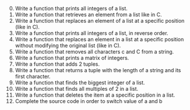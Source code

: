 0.	Write a function that prints all integers of a list.
1.	Write a function that retrieves an element from a list like in C.
2.	Write a function that replaces an element of a list at a specific position (like in C).
3.	Write a function that prints all integers of a list, in reverse order.
4.	Write a function that replaces an element in a list at a specific position without modifying the original list (like in C).
5.	Write a function that removes all characters c and C from a string.
6.	Write a function that prints a matrix of integers.
7.	Write a function that adds 2 tuples.
8.	Write a function that returns a tuple with the length of a string and its first character.
9.	Write a function that finds the biggest integer of a list.
10.	Write a function that finds all multiples of 2 in a list.
11.	Write a function that deletes the item at a specific position in a list.
12.	Complete the source code in order to switch value of a and b

